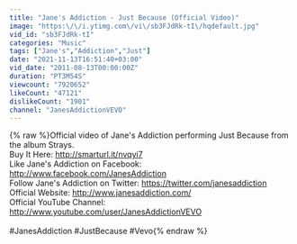 ```yaml
---
title: "Jane's Addiction - Just Because (Official Video)"
image: "https:\/\/i.ytimg.com\/vi\/sb3FJdRk-tI\/hqdefault.jpg"
vid_id: "sb3FJdRk-tI"
categories: "Music"
tags: ["Jane's","Addiction","Just"]
date: "2021-11-13T16:51:40+03:00"
vid_date: "2011-08-13T00:00:00Z"
duration: "PT3M54S"
viewcount: "7920652"
likeCount: "47121"
dislikeCount: "1901"
channel: "JanesAddictionVEVO"
---
```

{% raw %}Official video of Jane's Addiction performing Just Because from the album Strays. <br />Buy It Here: <a rel="nofollow" target="blank" href="http://smarturl.it/nvqyi7">http://smarturl.it/nvqyi7</a> <br />Like Jane's Addiction on Facebook: <a rel="nofollow" target="blank" href="http://www.facebook.com/JanesAddiction">http://www.facebook.com/JanesAddiction</a> <br />Follow Jane's Addiction on Twitter: <a rel="nofollow" target="blank" href="https://twitter.com/janesaddiction">https://twitter.com/janesaddiction</a> <br />Official Website: <a rel="nofollow" target="blank" href="http://www.janesaddiction.com/">http://www.janesaddiction.com/</a> <br />Official YouTube Channel: <a rel="nofollow" target="blank" href="http://www.youtube.com/user/JanesAddictionVEVO">http://www.youtube.com/user/JanesAddictionVEVO</a><br /><br />#JanesAddiction #JustBecause #Vevo{% endraw %}
